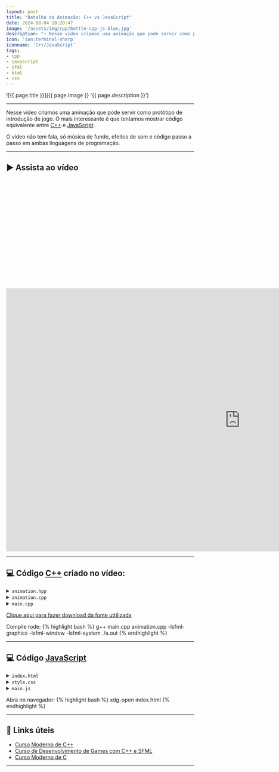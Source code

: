 ```yaml
---
layout: post
title: "Batalha da Animação: C++ vs JavaScript"
date: 2024-08-04 10:20:47
image: '/assets/img/cpp/battle-cpp-js-blue.jpg'
description: "⚡ Nesse vídeo criamos uma animação que pode servir como protótipo de introdução de jogo."
icon: 'ion:terminal-sharp'
iconname: 'C++/JavaScript'
tags:
- cpp
- javascript
- sfml
- html
- css
---
```


![{{ page.title }}]({{ page.image }} '{{ page.description }}')

---

Nesse vídeo criamos uma animação que pode servir como protótipo de introdução de jogo. O mais interessante é que tentamos mostrar código equivalente entre [C++](https://terminalroot.com.br/tags#cpp) e [JavaScript](https://terminalroot.com.br/tags#javascript).

O vídeo não tem fala, só música de fundo, efeitos de som e código passo a passo em ambas linguagens de programação.

---

## ▶️  Assista ao vídeo

<!-- SQUARE - GAMES ROOT -->
<script async src="//pagead2.googlesyndication.com/pagead/js/adsbygoogle.js"></script>
<ins class="adsbygoogle"
style="display:inline-block;width:336px;height:280px"
data-ad-client="ca-pub-2838251107855362"
data-ad-slot="5351066970"></ins>
<script>
(adsbygoogle = window.adsbygoogle || []).push({});
</script>


<iframe width="1253" height="705" src="https://www.youtube.com/embed/8RHAsIP51R8" title="YouTube video player" frameborder="0" allow="accelerometer; autoplay; clipboard-write; encrypted-media; gyroscope; picture-in-picture" allowfullscreen></iframe>

---

## 💻 Código [C++](https://terminalroot.com.br/cpp) criado no vídeo:

<details>
 <summary><code>animation.hpp</code></summary>

{% highlight cpp %}
#pragma once

#include <SFML/Graphics.hpp>
#include <cmath>
#include <memory>

class Animation {
  std::unique_ptr<sf::RenderWindow> window;
  public:
    Animation();
    static constexpr int numpoints = 200;
    struct Point {
      sf::CircleShape shape;
      float phase;
    };

    sf::VertexArray gradient;
    std::vector<Point> points;
    float time;
    sf::Clock clock;
    sf::Text h1, h2;
    sf::Font font;

    void background();
    void update_points();

    void events();
    void draw();
    void run();
};
{% endhighlight %}

</details>


<details>
 <summary><code>animation.cpp</code></summary>

{% highlight cpp %}
#include "animation.hpp"

Animation::Animation(){
  window = std::make_unique<sf::RenderWindow>(
    sf::VideoMode(1280,720),
    "Animation :: C++ vs JS",
    sf::Style::Titlebar | sf::Style::Close
  );

  background();
  time = 0.f;
  points.resize(numpoints);
  for (size_t i {}; i < numpoints; ++i){
    points[i].shape = sf::CircleShape(3);
    points[i].phase = i * 0.3;
  }
}

void Animation::background(){
  gradient.setPrimitiveType(sf::TriangleFan);
  gradient.append(
    sf::Vertex(
      sf::Vector2f(
        window->getSize().x / 2.f,
        window->getSize().y / 2.f),
        sf::Color(63,94,251)
    )
  );

  for (int angle {}; angle <= 360; angle +=  5){
    float rad = angle * 3.14159f / 180.f;
    float x = window->getSize().x / 2.f + cos(rad) * window->getSize().x;
    float y = window->getSize().y / 2.f + sin(rad) * window->getSize().y;
    gradient.append(sf::Vertex(sf::Vector2f(x,y), sf::Color(252,70,107)));
  }

  font.loadFromFile("./font.ttf");
  h1.setFont(font);
  h2 = h1;
  h1.setString("Start Game");
  h1.setCharacterSize(30);
  h1.setPosition(window->getSize().x / 2.f - 150.f, window->getSize().y / 2.f);
  h2.setString("Play");
  h2.setCharacterSize(18);
  h2.setPosition(window->getSize().x / 2.f - 50.f, window->getSize().y / 2.f + 50.f);
}

void Animation::events(){
  sf::Event event;
  while(window->pollEvent(event)){
    if(event.type == sf::Event::Closed){
      window->close();
    }
  }
}

void Animation::run(){
  while(window->isOpen()){
    events();
    time = clock.getElapsedTime().asSeconds() * 2.3f;
    draw();
  }
}

void Animation::draw(){
  window->clear();
  window->draw(gradient);
  update_points();
  for(const auto &var : points){
    window->draw(var.shape);
    
  }
  window->draw(h1);
  window->draw(h2);
  window->display();
}

void Animation::update_points(){
  for (int i {}; i < numpoints; ++i){
    float x = std::sin(time + i * 0.3f) * 200 + window->getSize().x / 2.f;
    float y = std::cos(time + i * 0.5f) * 200 + window->getSize().y / 2.f;
    points[i].shape.setPosition(x, y);
    float alpha = std::sin(i * 0.1f) * 0.5f + 0.5f;
    points[i].shape.setFillColor(sf::Color(255, 255, 255, static_cast<sf::Uint8>(alpha * 255)));
  }
}
{% endhighlight %}

</details>


<details>
 <summary><code>main.cpp</code></summary>

{% highlight cpp %}
#include "animation.hpp"

int main(){
  auto anime = std::make_unique<Animation>();
  anime->run();
  return EXIT_SUCCESS;
}
{% endhighlight %}

</details>

<a href="/downs/font.tff" class="btn btn-danger btn-lg">Clique aqui para fazer download da fonte uttilizada</a>

Compile rode:
{% highlight bash %}
g++ main.cpp animation.cpp -lsfml-graphics -lsfml-window -lsfml-system
./a.out
{% endhighlight %}


<!-- RECTANGLE LARGE -->
<script async src="https://pagead2.googlesyndication.com/pagead/js/adsbygoogle.js"></script>
<!-- Informat -->
<ins class="adsbygoogle"
style="display:block"
data-ad-client="ca-pub-2838251107855362"
data-ad-slot="2327980059"
data-ad-format="auto"
data-full-width-responsive="true"></ins>
<script>
(adsbygoogle = window.adsbygoogle || []).push({});
</script>

---

## 💻 Código [JavaScript](https://terminalroot.com.br/tags#javascript)

<details>
 <summary><code>index.html</code></summary>

{% highlight html %}
<!DOCTYPE html>
<html lang="en">
<head>
  <meta charset="UTF-8">
  <meta name="viewport" content="width=device-width, initial-scale=1.0">
  <title>Animation :: C++ vs JS</title>
  <link rel="stylesheet" href="./style.css">
</head>
<body>
  <div class="background"></div>
  <div class="content">
    <h1>Start Game</h1>
    <h2>Play</h2>
  </div>
  <script src="./main.js"></script>
</body>
</html>
{% endhighlight %}

</details>


<details>
 <summary><code>style.css</code></summary>

{% highlight css %}
@font-face {
  font-family: 'Font';
  src: url('./font.ttf');
}

body, html {
  margin: 0;
  padding: 0;
  height: 100%;
  overflow: hidden;
  font-family: 'Font';
}

.background {
  position: absolute;
  width: 100%;
  height: 100%;
  background: radial-gradient(circle, rgba(63,94,251,1) 0%, rgba(252,70,107,1) 100%);
  z-index: -1;
}

canvas {
  position: absolute;
  top: 0;
  left: 0;
  width: 100%;
  height: 100%;
}

.content {
  position: relative;
  z-index: 1;
  color: white;
  text-align: center;
  top: 50%;
  transform: translateY(-50%);
}
{% endhighlight %}

</details>


<details>
 <summary><code>main.js</code></summary>

{% highlight js %}
class Animation{
  constructor(){
    this.canvas = document.createElement('canvas')
    document.body.appendChild(this.canvas)
    this.ctx = this.canvas.getContext('2d')

    this.resizeCanvas()
    window.addEventListener('resize', () => this.resizeCanvas())
  }

  resizeCanvas = () => {
    this.canvas.width = window.innerWidth;
    this.canvas.height = window.innerHeight;
  }

  animate = () => {
    this.ctx.clearRect(0, 0, this.canvas.width, this.canvas.height)

    const time = Date.now() * 0.002;
    for (let i = 0; i < 200; i++) {
      const x = Math.sin(time + i * 0.3) * 200 + this.canvas.width / 2
      const y = Math.cos(time + i * 0.5) * 200 + this.canvas.height / 2
      this.ctx.fillStyle = `rgba(255, 255, 255, ${Math.sin(i * 0.1) * 0.5 + 0.5})`
      this.ctx.beginPath()
      this.ctx.arc(x, y, 3, 0, Math.PI * 2)
      this.ctx.fill()
    }
    requestAnimationFrame(this.animate)
  }
}

const anime = new Animation()
anime.animate()
{% endhighlight %}

</details>

Abra no navegador:
{% highlight bash %}
xdg-open index.html
{% endhighlight %}

---

## 🔗 Links úteis
+ [Curso Moderno de C++](https://terminalroot.com.br/cpp)
+ [Curso de Desenvolvimento de Games com C++ e SFML](https://terminalroot.com.br/sfml)
+ [Curso Moderno de C](https://terminalroot.com.br/c)

---


<!-- RECTANGLE 2 - OnParagragraph -->
<script async src="//pagead2.googlesyndication.com/pagead/js/adsbygoogle.js"></script>
<ins class="adsbygoogle"
style="display:block; text-align:center;"
data-ad-layout="in-article"
data-ad-format="fluid"
data-ad-client="ca-pub-2838251107855362"
data-ad-slot="8549252987"></ins>
<script>
(adsbygoogle = window.adsbygoogle || []).push({});
</script>


